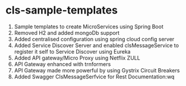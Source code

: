 # cls-sample-templates
1. Sample templates to create MicroServices using Spring Boot
2. Removed H2 and added mongoDb support
3. Added centralised configuration using spring cloud config server
4. Added Service Discover Server and enabled clsMessageService to register it self to Service Discover using Eureka
5. Added API gateway/Micro Proxy using Netflix ZULL
6. API Gateway enhanced with trnformers 
7. API Gateway made more powerful by using Gystrix Circuit Breakers 
8. Added Swagger ClsMessageSerfvice for Rest Documentation:wq

